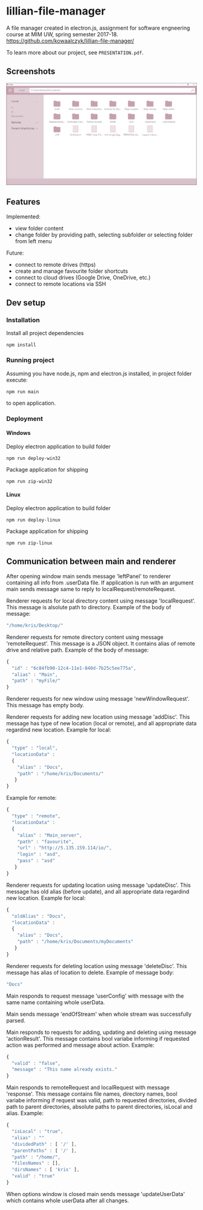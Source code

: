 # lillian-file-manager  
A file manager created in electron.js, assignment for software engneering course at MIM UW, spring semester 2017-18.  
https://github.com/kowaalczyk/lillian-file-manager/  

To learn more about our project, see `PRESENTATION.pdf`.  

## Screenshots

![alt text](screenshots/screenshot.png)

## Features  

Implemented:  
* view folder content  
* change folder by providing path, selecting subfolder or selecting folder from left menu  

Future:  
* connect to remote drives (https)  
* create and manage favourite folder shortcuts  
* connect to cloud drives (Google Drive, OneDrive, etc.)  
* connect to remote locations via SSH  

## Dev setup  

### Installation  
Install all project dependencies  
```shell
npm install  
```

### Running project  
Assuming you have node.js, npm and electron.js installed, in project folder execute:  
```shell
npm run main
```
to open application.  

### Deployment  
#### Windows  
Deploy electron application to build folder  
```shell
npm run deploy-win32  
```  
Package application for shipping  
```shell
npm run zip-win32  
```  
#### Linux  
Deploy electron application to build folder  
```shell
npm run deploy-linux  
```  
Package application for shipping  
```shell
npm run zip-linux  
```  

## Communication between main and renderer
After opening window main sends message 'leftPanel' to renderer containing all info from .userData file.
If application is run with an argument main sends message same to reply to localRequest/remoteRequest.

Renderer requests for local directory content using message 'localRequest'. This message is alsolute path to directory. Example of the body of message:
```javascript
"/home/kris/Desktop/"
```

Renderer requests for remote directory content using message 'remoteRequest'. This message is a JSON object. It contains alias of remote drive and relative path. Example of the body of message:
```javascript
{
  "id" : "6c84fb90-12c4-11e1-840d-7b25c5ee775a",
  "alias" : "Main",
  "path" : "myFile/"
}
```

Renderer requests for new window using message 'newWindowRequest'. This message has empty body.

Renderer requests for adding new location using message 'addDisc'. This message has type of new location (local or remote), and all appropriate data regardind new location. Example for local: 
```javascript
{
  "type" : "local",
  "locationData" :
  {
    "alias" : "Docs",
    "path" : "/home/kris/Documents/"
   }
}
```

Example for remote:
```javascript
{
  "type" : "remote",
  "locationData" :
  {
    "alias" : "Main_server",
    "path" : "favourite",
    "url" : "http://5.135.159.114/io/",
    "login" : "asd",
    "pass" : "asd"
   }
}
```

Renderer requests for updating location using message 'updateDisc'. This message has old alias (before update), and all appropriate data regardind new location. Example for local: 
```javascript
{
  "oldAlias" : "Docs",
  "locationData" :
  {
    "alias" : "Docs",
    "path" : "/home/kris/Documents/myDocuments"
   }
}
```

Renderer requests for deleting location using message 'deleteDisc'. This message has alias of location to delete. Example of message body:
```javascript
"Docs"
```

Main responds to request message 'userConfig' with message with the same name containing whole userData.

Main sends message 'endOfStream' when whole stream was successfully parsed.

Main responds to requests for adding, updating and deleting using message 'actionResult'. This message contains bool variabe informing if requested action was performed and message about action. Example:
```javascript
{
  "valid" : "false",
  "message" : "This name already exists."
}
```

Main responds to remoteRequest and localRequest with message 'response'. This message contains file names, directory names, bool variabe informing if request was valid, path to requested directories, divided path to parent directories, absolute paths to parent directories, isLocal and alias. Example:
```javascript
{
  "isLocal" : "true",
  "alias" : ""
  "dividedPath" : [ '/' ],
  "parentPaths" : [ '/' ],
  "path" : "/home/",
  "filesNames" : [],
  "dirsNames" : [ 'kris' ],
  "valid" : "true"
}

```

When options window is closed main sends message 'updateUserData' which contains whole userData after all changes.
